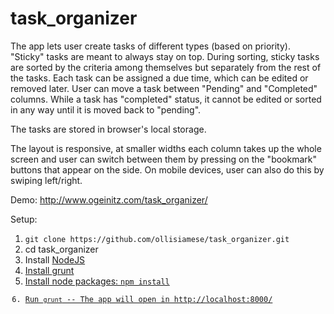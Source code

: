 # task_organizer

The app lets user create tasks of different types (based on priority). "Sticky" tasks are meant to always stay on top. During sorting, sticky tasks are sorted by the criteria among themselves but separately from the rest of the tasks.
Each task can be assigned a due time, which can be edited or removed later.
User can move a task between "Pending" and "Completed" columns. While a task has "completed" status, it cannot be edited or sorted in any way until it is moved back to "pending".

The tasks are stored in browser's local storage.

The layout is responsive, at smaller widths each column takes up the whole screen and user can switch between them by pressing on the "bookmark" buttons that appear on the side. On mobile devices, user can also do this by swiping left/right.

Demo:  http://www.ogeinitz.com/task_organizer/

Setup:
<ol>
<li><code>git clone https://github.com/ollisiamese/task_organizer.git</code></li>
<li>cd task_organizer</li>
<li>Install <a href="nodejs.org">NodeJS</li>
<li>Install <a href="gruntjs.com">grunt</li>
<li>Install node packages: <code>npm install</li>
<li>Run <code>grunt</code> -- The app will open in http://localhost:8000/</li>
</ol>
